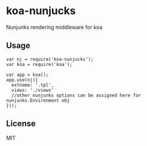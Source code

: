 # koa-nunjucks

Nunjunks rendering middleware for koa


## Usage

```
var nj = require('koa-nunjucks');
var koa = require('koa');

var app = koa();
app.use(nj({
  extname: '.tpl',
  views: './views'
  //other nunjunks options can be assigned here for nunjunks.Environment obj
}));
```


## License
MIT
